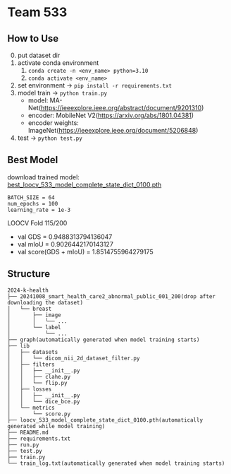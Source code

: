 # Team 533

## How to Use
0. put dataset dir
1. activate conda environment
   1. ```conda create -n <env_name> python=3.10```
   2. ```conda activate <env_name>```
2. set environment &rarr; ```pip install -r requirements.txt```
3. model train &rarr; ```python train.py```
    - model: MA-Net(https://ieeexplore.ieee.org/abstract/document/9201310)
    - encoder: MobileNet V2(https://arxiv.org/abs/1801.04381)
    - encoder weights: ImageNet(https://ieeexplore.ieee.org/document/5206848)
4. test &rarr; ```python test.py```

## Best Model
download trained model: [best_loocv_533_model_complete_state_dict_0100.pth](https://drive.google.com/file/d/1m_AcJAZhG2HZR25RDZgweXKAtJj2otao/view?usp=sharing)

```
BATCH_SIZE = 64
num_epochs = 100
learning_rate = 1e-3
```

LOOCV Fold 115/200
- val GDS = 0.9488313794136047
- val mIoU = 0.9026442170143127
- val score(GDS + mIoU) = 1.8514755964279175

## Structure

```
2024-k-health
├── 20241008_smart_health_care2_abnormal_public_001_200(drop after downloading the dataset)
│   └── breast
│       ├── image
│       │   └── ...
│       └── label
│           └── ...
├── graph(automatically generated when model training starts)
├── lib
│   ├── datasets
│   │   └── dicom_nii_2d_dataset_filter.py
│   ├── filters
│   │   ├── __init__.py
│   │   ├── clahe.py
│   │   └── flip.py
│   ├── losses
│   │   ├── __init__.py
│   │   └── dice_bce.py
│   └── metrics
│       └── score.py
├── loocv_533_model_complete_state_dict_0100.pth(automatically generated while model training)
├── README.md
├── requirements.txt
├── run.py
├── test.py
├── train.py
└── train_log.txt(automatically generated when model training starts)
```
